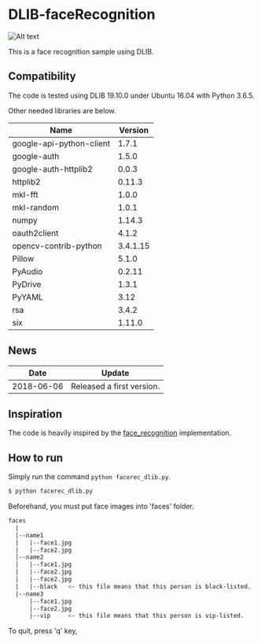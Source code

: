 # DLIB-faceRecognition

![Alt text](demo.gif?raw=true "Title")


This is a face recognition sample using DLIB.

## Compatibility
The code is tested using DLIB 19.10.0 under Ubuntu 16.04 with Python 3.6.5. 

Other needed libraries are below.

| Name | Version |
|----------|--------|
|google-api-python-client |1.7.1 |
|google-auth              |1.5.0  |  
|google-auth-httplib2     |0.0.3   | 
|httplib2                 |0.11.3   |
|mkl-fft                  |1.0.0    |
|mkl-random               |1.0.1    |
|numpy                    |1.14.3   |
|oauth2client             |4.1.2    |
|opencv-contrib-python    |3.4.1.15 |
|Pillow                   |5.1.0    |
|PyAudio                  |0.2.11   |
|PyDrive                  |1.3.1    |
|PyYAML                   |3.12     |
|rsa                      |3.4.2    |
|six                      |1.11.0   |



## News
| Date     | Update |
|----------|--------|
| 2018-06-06 | Released a first version.|

## Inspiration
The code is heavily inspired by the [face_recognition](https://github.com/ageitgey/face_recognition) implementation.


## How to run
Simply run the command `python facerec_dlib.py`.

```bash
$ python facerec_dlib.py
```

Beforehand, you must put face images into 'faces' folder.

```bash
faces
  |
  |--name1
  |   |--face1.jpg
  |   |--face2.jpg
  |--name2
  |   |--face1.jpg
  |   |--face2.jpg
  |   |--face2.jpg
  |   |--black   <- this file means that this person is black-listed.
  |--name3
      |--face1.jpg
      |--face2.jpg
      |--vip     <- this file means that this person is vip-listed.
```

To quit, press 'q' key, 

